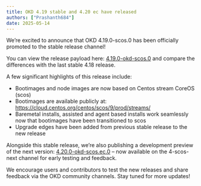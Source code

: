 ```yaml
---
title: OKD 4.19 stable and 4.20 ec have released
authors: ["Prashanth684"]
date: 2025-05-14
---
```


We’re excited to announce that OKD 4.19.0-scos.0 has been officially promoted to the stable release channel!

You can view the release payload here: [4.19.0-okd-scos.0](https://amd64.origin.releases.ci.openshift.org/releasestream/4-scos-stable/release/4.19.0-okd-scos.0)
and compare the differences with the last stable 4.18 release.

A few significant highlights of this release include:
- Bootimages and node images are now based on Centos stream CoreOS (scos)
- Bootimages are available publicly at: https://cloud.centos.org/centos/scos/9/prod/streams/
- Baremetal installs, assisted and agent based installs work seamlessly now that bootimages have been transitioned to scos
- Upgrade edges have been added from previous stable release to the new release

Alongside this stable release, we’re also publishing a development preview of the next version: [4.20.0-okd-scos.ec.0](https://amd64.origin.releases.ci.openshift.org/releasestream/4-scos-next/release/4.20.0-okd-scos.ec.0) – now available on the 4-scos-next channel for early testing and feedback.

We encourage users and contributors to test the new releases and share feedback via the OKD community channels.
Stay tuned for more updates!

